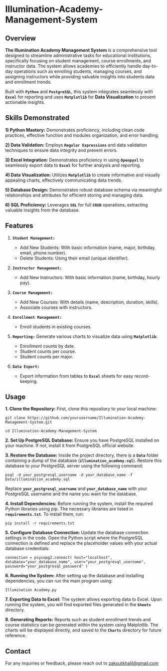 # Illumination-Academy-Management-System

## Overview
**The Illumination Academy Management System** is a comprehensive tool designed to streamline administrative tasks for educational institutions, specifically focusing on student management, course enrollments, and instructor data.
The system allows academies to efficiently handle day-to-day operations such as enrolling students, managing courses, and assigning instructors while providing valuable insights into students data and enrollment trends.

Built with **`Python`** and **`PostgreSQL`**, this system integrates seamlessly with **`Excel`** for reporting and uses **`Matplotlib`** for **Data Visualization** to present actionable insights.

## Skills Demonstrated
**1) Python Mastery:** Demonstrates proficiency, including clean code practices, effective function and modules organization, and error handling.

**2) Data Validation:** Employs **`Regular Expressions`** and data validation techniques to ensure data integrity and prevent errors.

**3) Excel Integration:** Demonstrates proficiency in using **`Openpyxl`** to seamlessly export data to **`Excel`** for further analysis and reporting.

**4) Data Visualization:** Utilizes **`Matplotlib`** to create informative and visually appealing charts, effectively communicating data trends.

**5) Database Design:** Demonstrates robust database schema via meaningful relationships and attributes for efficient storing and managing data.

**6) SQL Proficiency:** Leverages **`SQL`** for full **`CRUD`** operations, extracting valuable insights from the database.

## Features
1) **`Student Management:`**
   
    * Add New Students: With basic information (name, major, birthday, email, phone number).      
    * Delete Students: Using their email (unique identifier).      
      
2) **`Instructor Management:`**
   
    * Add New Instructors: With basic information (name, birthday, hourly pay).
      
3) **`Course Management:`**
   
    * Add New Courses: With details (name, description, duration, skills).
    * Associate courses with instructors.
      
4) **`Enrollment Management:`**
    * Enroll students in existing courses.
      
5) **`Reporting:`**
    Generate various charts to visualize data using **`Matplotlib`**:
   
    * Enrollment counts by date.
    * Student counts per course.
    * Student counts per major.
   
7) **`Data Export:`**
    * Export information from tables to **`Excel`** sheets for easy record-keeping.


## Usage
**1. Clone the Repository:** First, clone this repository to your local machine:

``git clone https://github.com/yourusername/Illumination-Academy-Management-System.git``

``cd Illumination-Academy-Management-System``

**2. Set Up PostgreSQL Database:** Ensure you have PostgreSQL installed on your machine. If not, install it from PostgreSQL official website.

**3. Restore the Database:** Inside the project directory, there is a **`Data`** folder containing a dump of the database (**`illumination_academy.sql`**). Restore this database to your PostgreSQL server using the following command:

`psql -U your_postgresql_username -d your_database_name -f Data/illumination_academy.sql`

Replace **`your_postgresql_username`** and **`your_database_name`** with your PostgreSQL username and the name you want for the database.

**4. Install Dependencies:** Before running the system, install the required Python libraries using pip. The necessary libraries are listed in **`requirements.txt`**. To install them, run:

`pip install -r requirements.txt`

**5. Configure Database Connection:** Update the database connection settings in the code. Open the Python script where the PostgreSQL connection is defined and replace the placeholder values with your actual database credentials:

`connection = psycopg2.connect(
    host="localhost",
    database="your_database_name",
    user="your_postgresql_username",
    password="your_postgresql_password"
)`

**6. Running the System:** After setting up the database and installing dependencies, you can run the main program using:

`Illumination Academy.py`

**7. Exporting Data to Excel:** The system allows exporting data to Excel. Upon running the system, you will find exported files generated in the **`Sheets`** directory.

**8. Generating Reports:** Reports such as student enrollment trends and course statistics can be generated within the system using Matplotlib. The charts will be displayed directly, and saved to the **`Charts`** directory for future reference.




## Contact
For any inquiries or feedback, please reach out to zakoutkhalil@gmail.com
